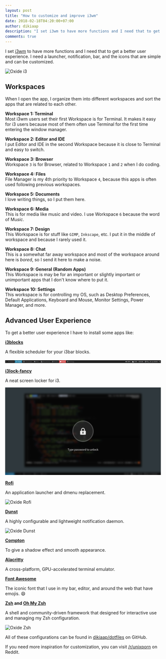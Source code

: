 ```yaml
---
layout: post
title: "How to customize and improve i3wm"
date: 2018-02-18T04:20:00+07:00
author: dikiaap
description: "I set i3wm to have more functions and I need that to get a better user experience. I need a launcher, notification, bar, and the icons that are simple and can be customized."
comments: true
---
```

I set [i3wm](https://i3wm.org/) to have more functions and I need that to get a better user experience. I need a launcher, notification, bar, and the icons that are simple and can be customized.
<!--more-->

![Oxide i3](https://files.dikiaap.id/img/dotfiles/i3.png)

## Workspaces
When I open the app, I organize them into different workspaces and sort the apps that are related to each other.

<b>Workspace 1: Terminal</b><br>
Most i3wm users set their first Workspace is for Terminal. It makes it easy for i3 users because most of them often use Terminal for the first time entering the window manager.

<b>Workspace 2: Editor and IDE</b><br>
I put Editor and IDE in the second Workspace because it is close to Terminal and easy to switch.

<b>Workspace 3: Browser</b><br>
Workspace `3` is for Browser, related to Workspace `1` and `2` when I do coding.

<b>Workspace 4: Files</b><br>
File Manager is my 4th priority to Workspace `4`, because this apps is often used following previous workspaces.

<b>Workspace 5: Documents</b><br>
I love writing things, so I put them here.

<b>Workspace 6: Media</b><br>
This is for media like music and video. I use Workspace `6` because the word of Mu<i>sic</i>.

<b>Workspace 7: Design</b><br>
This Workspace is for stuff like `GIMP`, `Inkscape`, etc. I put it in the middle of workspace and because I rarely used it.

<b>Workspace 8: Chat</b><br>
This is a somewhat far away workspace and most of the workspace around here is _bored_, so I send it here to make a noise.

<b>Workspace 9: General (Random Apps)</b><br>
This Workspace is may be for an important or slightly important or unimportant apps that I don't know where to put it.

<b>Workspace 10: Settings</b><br>
This workspace is for controlling my OS, such as Desktop Preferences, Default Applications, Keyboard and Mouse, Monitor Settings, Power Manager, and more.

## Advanced User Experience

To get a better user experience I have to install some apps like:

[**i3blocks**](https://github.com/vivien/i3blocks)

A flexible scheduler for your i3bar blocks.

![Oxide i3blocks](/img/post/i3blocks.png)

[**i3lock-fancy**](https://github.com/meskarune/i3lock-fancy)

A neat screen locker for i3.

![i3lock-fancy](/img/post/i3lock-fancy.png)

[**Rofi**](https://github.com/DaveDavenport/rofi)

An application launcher and dmenu replacement.

![Oxide Rofi](https://files.dikiaap.id/img/dotfiles/rofi.png)

[**Dunst**](https://github.com/dunst-project/dunst)

A highly configurable and lightweight notification daemon.

![Oxide Dunst](https://files.dikiaap.id/img/dotfiles/dunst.png)

[**Compton**](https://github.com/yshui/compton)

To give a shadow effect and smooth appearance.

[**Alacritty**](https://github.com/jwilm/alacritty)

A cross-platform, GPU-accelerated terminal emulator.

[**Font Awesome**](https://github.com/FortAwesome/Font-Awesome)

The iconic font that I use in my bar, editor, and around the web that have emojis. :smile:

**[Zsh](https://www.zsh.org/) and [Oh My Zsh](https://github.com/robbyrussell/oh-my-zsh)**

A shell and community-driven framework that designed for interactive use and managing my Zsh configuration.

![Oxide Zsh](https://files.dikiaap.id/img/dotfiles/zsh.png)

All of these configurations can be found in [dikiaap/dotfiles](https://github.com/dikiaap/dotfiles) on GitHub.

If you need more inspiration for customization, you can visit [/r/unixporn](https://www.reddit.com/r/unixporn/) on Reddit.